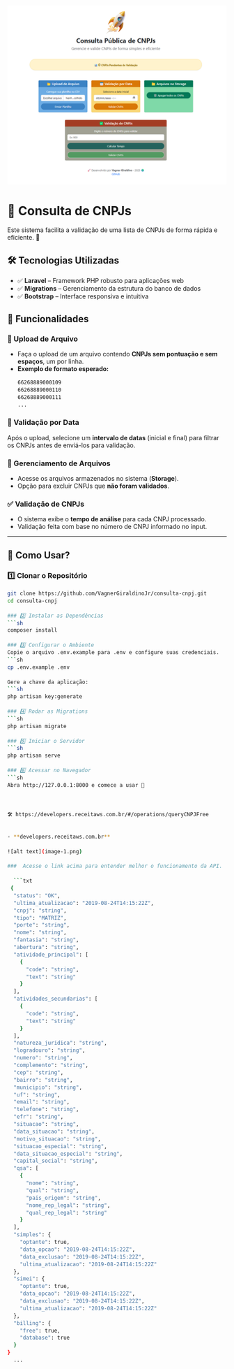 ![alt text](image.png)


# 📌 Consulta de CNPJs  

Este sistema facilita a validação de uma lista de CNPJs de forma rápida e eficiente. 🚀  

## 🛠️ Tecnologias Utilizadas  
- ✅ **Laravel** – Framework PHP robusto para aplicações web  
- ✅ **Migrations** – Gerenciamento da estrutura do banco de dados  
- ✅ **Bootstrap** – Interface responsiva e intuitiva  

## 🎯 Funcionalidades  

### 📂 Upload de Arquivo  
- Faça o upload de um arquivo contendo **CNPJs sem pontuação e sem espaços**, um por linha.  
- **Exemplo de formato esperado:**  
  ```txt
  66268889000109
  66268889000110
  66268889000111
  ...

### 📅 Validação por Data  
Após o upload, selecione um **intervalo de datas** (inicial e final) para filtrar os CNPJs antes de enviá-los para validação.  

### 📁 Gerenciamento de Arquivos  
- Acesse os arquivos armazenados no sistema (**Storage**).  
- Opção para excluir CNPJs que **não foram validados**.  

### ✅ Validação de CNPJs  
- O sistema exibe o **tempo de análise** para cada CNPJ processado.  
- Validação feita com base no número de CNPJ informado no input.  

---

## 🚀 Como Usar?  

### 1️⃣ Clonar o Repositório  
```sh
git clone https://github.com/VagnerGiraldinoJr/consulta-cnpj.git
cd consulta-cnpj

### 2️⃣ Instalar as Dependências
```sh
composer install

### 3️⃣ Configurar o Ambiente
Copie o arquivo .env.example para .env e configure suas credenciais.
```sh
cp .env.example .env

Gere a chave da aplicação:
```sh
php artisan key:generate

### 4️⃣ Rodar as Migrations
```sh
php artisan migrate

### 5️⃣ Iniciar o Servidor
```sh
php artisan serve

### 6️⃣ Acessar no Navegador
```sh
Abra http://127.0.0.1:8000 e comece a usar 🚀



🛠️ https://developers.receitaws.com.br/#/operations/queryCNPJFree


- **developers.receitaws.com.br**

![alt text](image-1.png)

###  Acesse o link acima para entender melhor o funcionamento da API.

  ```txt
 {
  "status": "OK",
  "ultima_atualizacao": "2019-08-24T14:15:22Z",
  "cnpj": "string",
  "tipo": "MATRIZ",
  "porte": "string",
  "nome": "string",
  "fantasia": "string",
  "abertura": "string",
  "atividade_principal": [
    {
      "code": "string",
      "text": "string"
    }
  ],
  "atividades_secundarias": [
    {
      "code": "string",
      "text": "string"
    }
  ],
  "natureza_juridica": "string",
  "logradouro": "string",
  "numero": "string",
  "complemento": "string",
  "cep": "string",
  "bairro": "string",
  "municipio": "string",
  "uf": "string",
  "email": "string",
  "telefone": "string",
  "efr": "string",
  "situacao": "string",
  "data_situacao": "string",
  "motivo_situacao": "string",
  "situacao_especial": "string",
  "data_situacao_especial": "string",
  "capital_social": "string",
  "qsa": [
    {
      "nome": "string",
      "qual": "string",
      "pais_origem": "string",
      "nome_rep_legal": "string",
      "qual_rep_legal": "string"
    }
  ],
  "simples": {
    "optante": true,
    "data_opcao": "2019-08-24T14:15:22Z",
    "data_exclusao": "2019-08-24T14:15:22Z",
    "ultima_atualizacao": "2019-08-24T14:15:22Z"
  },
  "simei": {
    "optante": true,
    "data_opcao": "2019-08-24T14:15:22Z",
    "data_exclusao": "2019-08-24T14:15:22Z",
    "ultima_atualizacao": "2019-08-24T14:15:22Z"
  },
  "billing": {
    "free": true,
    "database": true
  }
}
  ...
